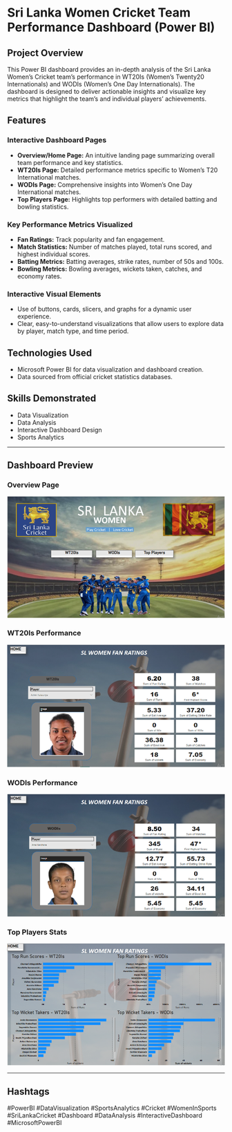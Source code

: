 # Sri Lanka Women Cricket Team Performance Dashboard (Power BI)

## Project Overview
This Power BI dashboard provides an in-depth analysis of the Sri Lanka Women’s Cricket team’s performance in WT20Is (Women’s Twenty20 Internationals) and WODIs (Women’s One Day Internationals). The dashboard is designed to deliver actionable insights and visualize key metrics that highlight the team’s and individual players’ achievements.

## Features

### Interactive Dashboard Pages
- **Overview/Home Page:** An intuitive landing page summarizing overall team performance and key statistics.
- **WT20Is Page:** Detailed performance metrics specific to Women’s T20 International matches.
- **WODIs Page:** Comprehensive insights into Women’s One Day International matches.
- **Top Players Page:** Highlights top performers with detailed batting and bowling statistics.

### Key Performance Metrics Visualized
- **Fan Ratings:** Track popularity and fan engagement.
- **Match Statistics:** Number of matches played, total runs scored, and highest individual scores.
- **Batting Metrics:** Batting averages, strike rates, number of 50s and 100s.
- **Bowling Metrics:** Bowling averages, wickets taken, catches, and economy rates.

### Interactive Visual Elements
- Use of buttons, cards, slicers, and graphs for a dynamic user experience.
- Clear, easy-to-understand visualizations that allow users to explore data by player, match type, and time period.

## Technologies Used
- Microsoft Power BI for data visualization and dashboard creation.
- Data sourced from official cricket statistics databases.

## Skills Demonstrated
- Data Visualization
- Data Analysis
- Interactive Dashboard Design
- Sports Analytics

---

## Dashboard Preview

### Overview Page
![Overview Page](Home.PNG "Overview of Sri Lanka Women Cricket Dashboard")

### WT20Is Performance
![WT20Is Performance](WT20Is.PNG "WT20Is Performance Metrics")

### WODIs Performance
![WODIs Performance](WODIs.PNG "WODIs Performance Metrics")

### Top Players Stats
![Top Players Stats](/TopPlayers.PNG "Top Players Statistics")

---

## Hashtags

#PowerBI #DataVisualization #SportsAnalytics #Cricket #WomenInSports #SriLankaCricket #Dashboard #DataAnalysis #InteractiveDashboard #MicrosoftPowerBI
